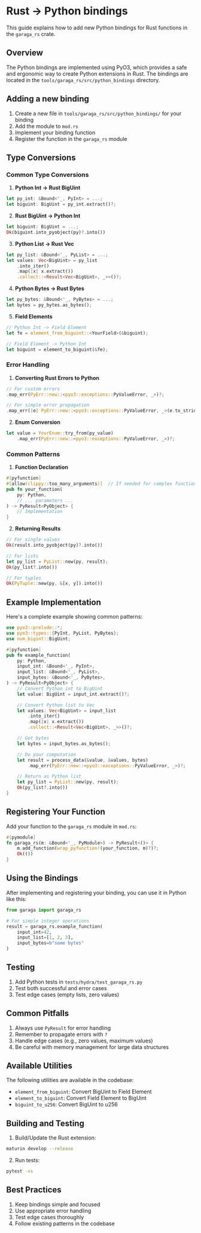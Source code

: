 # Rust -> Python bindings

This guide explains how to add new Python bindings for Rust functions in the `garaga_rs` crate.

## Overview

The Python bindings are implemented using PyO3, which provides a safe and ergonomic way to create Python extensions in Rust. The bindings are located in the `tools/garaga_rs/src/python_bindings` directory.

## Adding a new binding

1. Create a new file in `tools/garaga_rs/src/python_bindings/` for your binding
2. Add the module to `mod.rs`
3. Implement your binding function
4. Register the function in the `garaga_rs` module

## Type Conversions

### Common Type Conversions

1. **Python Int -> Rust BigUint**
```rust
let py_int: &Bound<'_, PyInt> = ...;
let biguint: BigUint = py_int.extract()?;
```

2. **Rust BigUint -> Python Int**
```rust
let biguint: BigUint = ...;
Ok(biguint.into_pyobject(py)?.into())
```

3. **Python List -> Rust Vec**
```rust
let py_list: &Bound<'_, PyList> = ...;
let values: Vec<BigUint> = py_list
    .into_iter()
    .map(|x| x.extract())
    .collect::<Result<Vec<BigUint>, _>>()?;
```

4. **Python Bytes -> Rust Bytes**
```rust
let py_bytes: &Bound<'_, PyBytes> = ...;
let bytes = py_bytes.as_bytes();
```

5. **Field Elements**
```rust
// Python Int -> Field Element
let fe = element_from_biguint::<YourField>(&biguint);

// Field Element -> Python Int
let biguint = element_to_biguint(&fe);
```

### Error Handling

1. **Converting Rust Errors to Python**
```rust
// For custom errors
.map_err(PyErr::new::<pyo3::exceptions::PyValueError, _>)?;

// For simple error propagation
.map_err(|e| PyErr::new::<pyo3::exceptions::PyValueError, _>(e.to_string()))?
```

2. **Enum Conversion**
```rust
let value = YourEnum::try_from(py_value)
    .map_err(PyErr::new::<pyo3::exceptions::PyValueError, _>)?;
```

### Common Patterns

1. **Function Declaration**
```rust
#[pyfunction]
#[allow(clippy::too_many_arguments)]  // If needed for complex functions
pub fn your_function(
    py: Python,
    // ... parameters ...
) -> PyResult<PyObject> {
    // Implementation
}
```

2. **Returning Results**
```rust
// For single values
Ok(result.into_pyobject(py)?.into())

// For lists
let py_list = PyList::new(py, result);
Ok(py_list?.into())

// For tuples
Ok(PyTuple::new(py, &[x, y]).into())
```

## Example Implementation

Here's a complete example showing common patterns:

```rust
use pyo3::prelude::*;
use pyo3::types::{PyInt, PyList, PyBytes};
use num_bigint::BigUint;

#[pyfunction]
pub fn example_function(
    py: Python,
    input_int: &Bound<'_, PyInt>,
    input_list: &Bound<'_, PyList>,
    input_bytes: &Bound<'_, PyBytes>,
) -> PyResult<PyObject> {
    // Convert Python int to BigUint
    let value: BigUint = input_int.extract()?;

    // Convert Python list to Vec
    let values: Vec<BigUint> = input_list
        .into_iter()
        .map(|x| x.extract())
        .collect::<Result<Vec<BigUint>, _>>()?;

    // Get bytes
    let bytes = input_bytes.as_bytes();

    // Do your computation
    let result = process_data(&value, &values, bytes)
        .map_err(PyErr::new::<pyo3::exceptions::PyValueError, _>)?;

    // Return as Python list
    let py_list = PyList::new(py, result);
    Ok(py_list?.into())
}
```

## Registering Your Function

Add your function to the `garaga_rs` module in `mod.rs`:

```rust
#[pymodule]
fn garaga_rs(m: &Bound<'_, PyModule>) -> PyResult<()> {
    m.add_function(wrap_pyfunction!(your_function, m)?)?;
    Ok(())
}
```

## Using the Bindings

After implementing and registering your binding, you can use it in Python like this:

```python
from garaga import garaga_rs

# For simple integer operations
result = garaga_rs.example_function(
    input_int=42,
    input_list=[1, 2, 3],
    input_bytes=b"some bytes"
)
```

## Testing

1. Add Python tests in `tests/hydra/test_garaga_rs.py`
2. Test both successful and error cases
3. Test edge cases (empty lists, zero values)

## Common Pitfalls

1. Always use `PyResult` for error handling
2. Remember to propagate errors with `?`
3. Handle edge cases (e.g., zero values, maximum values)
4. Be careful with memory management for large data structures

## Available Utilities

The following utilities are available in the codebase:

- `element_from_biguint`: Convert BigUint to Field Element
- `element_to_biguint`: Convert Field Element to BigUint
- `biguint_to_u256`: Convert BigUint to u256

## Building and Testing

1. Build/Update the Rust extension:
```bash
maturin develop --release
```

2. Run tests:
```bash
pytest -xs
```

## Best Practices

1. Keep bindings simple and focused
2. Use appropriate error handling
3. Test edge cases thoroughly
4. Follow existing patterns in the codebase
